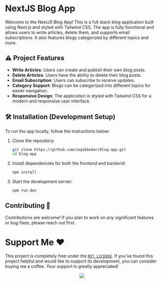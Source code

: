# NextJS Blog App

Welcome to the NextJS Blog App! This is a full stack blog application built using Next.js and styled with Tailwind CSS. The app is fully functional and allows users to write articles, delete them, and supports email subscriptions. It also features blogs categorized by different topics and more.

## ⚠️ Project Features

- **Write Articles**: Users can create and publish their own blog posts.
- **Delete Articles**: Users have the ability to delete their blog posts.
- **Email Subscription**: Users can subscribe to receive updates.
- **Category Support**: Blogs can be categorized into different topics for easier navigation.
- **Responsive Design**: The application is styled with Tailwind CSS for a modern and responsive user interface.

## 🛠️ Installation (Development Setup)

To run the app locally, follow the instructions below:

1. Clone the repository:

   ```bash
   git clone https://github.com/saqibbedar/blog-app.git
   cd blog-app
   ```

2. Install dependencies for both the frontend and backend:

   ```bash
   npm install
   ```

3. Start the development server:

   ```bash
   npm run dev
   ```

## Contributing 🤝

Contributions are welcome! If you plan to work on any significant features or bug fixes, please reach out first.

# Support Me ❤️

This project is completely free under the [`MIT LICENSE`](./LICENSE). If you’ve found this project helpful and would like to support its development, you can consider buying me a coffee. Your support is greatly appreciated!

<div align="center">
<a href="https://www.buymeacoffee.com/saqibbedar"><img src="https://img.buymeacoffee.com/button-api/?text=Buy me a coffee&emoji=&slug=saqibbedar&button_colour=5F7FFF&font_colour=ffffff&font_family=Poppins&outline_colour=000000&coffee_colour=FFDD00"></a></div>